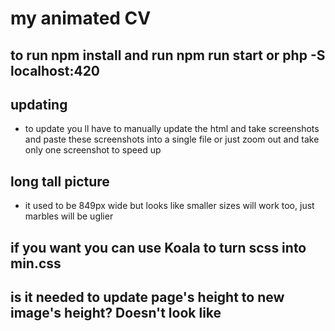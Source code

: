 # my animated CV

## to run npm install and run npm run start or php -S localhost:420

## updating

- to update you ll have to manually update the html and take screenshots and paste these screenshots into a single file
  or just zoom out and take only one screenshot to speed up

## long tall picture

- it used to be 849px wide but looks like smaller sizes will work too, just marbles will be uglier

## if you want you can use Koala to turn scss into min.css

## is it needed to update page's height to new image's height? Doesn't look like
